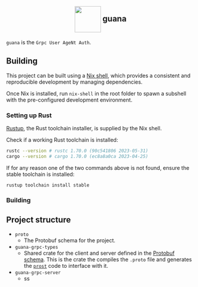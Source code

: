 <h2 align="center"><img align="center" src="https://github.com/vrmiguel/vrmiguel/assets/36349314/5170cc9d-e6bf-4e47-a7c0-e02c8778b8ec" height="70px" />  guana </h2>

`guana` is the `Grpc User AgeNt Auth`.

## Building

This project can be built using a [Nix shell](https://nixos.wiki/wiki/Development_environment_with_nix-shell), which provides a consistent and reproducible development by managing dependencies.

Once Nix is installed, run `nix-shell` in the root folder to spawn a subshell with the pre-configured development environment.

### Setting up Rust

[Rustup](https://rustup.rs/), the Rust toolchain installer, is supplied by the Nix shell.

Check if a working Rust toolchain is installed:

```bash
rustc --version # rustc 1.70.0 (90c541806 2023-05-31)
cargo --version # cargo 1.70.0 (ec8a8a0ca 2023-04-25)
```

If for any reason one of the two commands above is not found, ensure the stable toolchain is installed:

```bash
rustup toolchain install stable
```

### Building 

## Project structure

* `proto`
    - The Protobuf schema for the project.
* `guana-grpc-types`
    - Shared crate for the client and server defined in the [Protobuf schema](https://todo). This is the crate the compiles the `.proto` file and generates the [`prost`]() code to interface with it.
* `guana-grpc-server`
    - ss